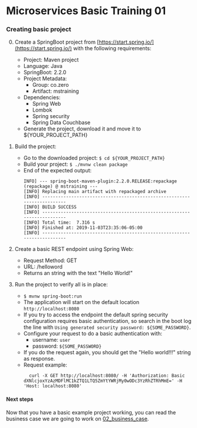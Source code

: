 # Microservices Basic Training 01

### Creating basic project

0. Create a SpringBoot project from [https://start.spring.io/](https://start.spring.io/) with the following requirements:
    - Project: Maven project
    - Language: Java
    - SpringBoot: 2.2.0
    - Project Metadata:
        - Group: co.zero
        - Artifact: mstraining
    - Dependencies:
        - Spring Web
        - Lombok
        - Spring security
        - Spring Data Couchbase
    - Generate the project, download it and move it to ${YOUR_PROJECT_PATH}
        
0. Build the project:
    - Go to the downloaded project: `$ cd ${YOUR_PROJECT_PATH}`
    - Build your project: `$ ./mvnw clean package`
    - End of the expected output:
      ```
      INFO] --- spring-boot-maven-plugin:2.2.0.RELEASE:repackage (repackage) @ mstraining ---
      [INFO] Replacing main artifact with repackaged archive
      [INFO] ------------------------------------------------------------------------
      [INFO] BUILD SUCCESS
      [INFO] ------------------------------------------------------------------------
      [INFO] Total time:  7.316 s
      [INFO] Finished at: 2019-11-03T23:35:06-05:00
      [INFO] ------------------------------------------------------------------------
      ```
0. Create a basic REST endpoint using Spring Web:
    - Request Method: GET
    - URL: /helloword
    - Returns an string with the text "Hello World!"

0. Run the project to verify all is in place:
    - `$ mvnw spring-boot:run`
    - The application will start on the default location `http://localhost:8080`
    - If you try to access the endpoint the default spring security configuration requires basic authentication, so search in the boot log the line with `Using generated security password: ${SOME_PASSWORD}`.
    - Configure your request to do a basic authentication with:
        - username: `user`
        - password: `${SOME_PASSWORD}`
    - If you do the request again, you should get the "Hello world!!!" string as response.
    - Request example:
      ```
        curl -X GET http://localhost:8080/ -H 'Authorization: Basic dXNlcjoxYzAzMDFlMC1kZTQ1LTQ5ZmYtYWRjMy0wODc3YzRhZTRhMmE=' -H 'Host: localhost:8080'
      ```
      
#### Next steps
Now that you have a basic example project working, you can read the business case we are going to work on [02_business_case](../02_business_case).
